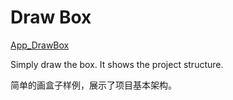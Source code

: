 # Draw Box  

[App_DrawBox](./App_DrawBox/App_DrawBox.cpp)  

Simply draw the box. It shows the project structure.  

简单的画盒子样例，展示了项目基本架构。